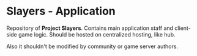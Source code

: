 # Slayers - Application

Repository of **Project Slayers**. 
Contains main application staff and client-side game logic. 
Should be hosted on centralized hosting, like hub.

Also it shouldn't be modified by community or game server authors.
